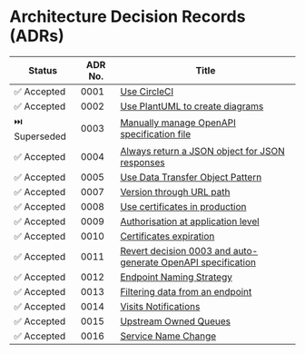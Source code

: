 # Architecture Decision Records (ADRs)

| Status        | ADR No. | Title                                                                                                      |
| ------------- |---------|------------------------------------------------------------------------------------------------------------|
| ✅ Accepted   | 0001    | [Use CircleCI](./0001-use-circleci.md)                                                                     |
| ✅ Accepted   | 0002    | [Use PlantUML to create diagrams](./0002-plantuml-diagrams-as-code.md)                                     |
| ⏭️ Superseded | 0003    | [Manually manage OpenAPI specification file](./0003-manually-manage-openapi-file.md)                       |
| ✅ Accepted   | 0004    | [Always return a JSON object for JSON responses](./0004-always-return-a-json-object-for-json-responses.md) |
| ✅ Accepted   | 0005    | [Use Data Transfer Object Pattern](./0005-use-dto-pattern.md)                                              |
| ✅ Accepted   | 0007    | [Version through URL path](./0007-version-through-url-path.md)                                             |
| ✅ Accepted   | 0008    | [Use certificates in production](./0008-certificates-in-production.md)                                     |
| ✅ Accepted   | 0009    | [Authorisation at application level](./0009-authorisation-at-application-level.md)                         |
| ✅ Accepted   | 0010    | [Certificates expiration](./0010-certificates-expiration.md)                                               |
| ✅ Accepted   | 0011    | [Revert decision 0003 and auto-generate OpenAPI specification](./0011-openapi-revision.md)                 |
| ✅ Accepted   | 0012    | [Endpoint Naming Strategy](./0012-endpoint-naming.md)                                                      |
| ✅ Accepted   | 0013    | [Filtering data from an endpoint](./0013-filters.md)                                                       |
| ✅ Accepted   | 0014    | [Visits Notifications](./0014-visits-notifications.md)                                                     |
| ✅ Accepted   | 0015    | [Upstream Owned Queues](./0015-upstream-owned-queues.md)                                                   |
| ✅ Accepted   | 0016    | [Service Name Change](./0016-service-name-change.md)                                                        |
